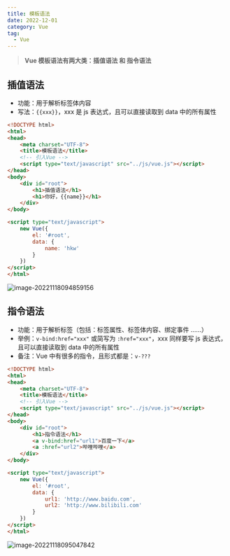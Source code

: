 ```yaml
---
title: 模板语法
date: 2022-12-01
category: Vue
tag:
  - Vue
---
```


> **Vue 模板语法有两大类：插值语法 和 指令语法**

## 插值语法

- 功能：用于解析标签体内容
- 写法：`{{xxx}}`，xxx 是 js 表达式，且可以直接读取到 data 中的所有属性

```html
<!DOCTYPE html>
<html>
<head>
    <meta charset="UTF-8">
    <title>模板语法</title>
    <!-- 引入Vue -->
    <script type="text/javascript" src="../js/vue.js"></script>
</head>
<body>
    <div id="root">
        <h1>插值语法</h1>
        <h1>你好，{{name}}</h1>
    </div>
</body>

<script type="text/javascript">
    new Vue({
        el: '#root',
        data: {
            name: 'hkw'
        }
    })
</script>
</html>
```

![image-20221118094859156](http://img.hl1015.top/work/image-20221118094859156.png)

## 指令语法

- 功能：用于解析标签（包括：标签属性、标签体内容、绑定事件 ......）
- 举例：`v-bind:href="xxx"` 或简写为 `:href="xxx"`，xxx 同样要写 js 表达式，且可以直接读取到 data 中的所有属性
- 备注：Vue 中有很多的指令，且形式都是：`v-???`

```html
<!DOCTYPE html>
<html>
<head>
    <meta charset="UTF-8">
    <title>模板语法</title>
    <!-- 引入Vue -->
    <script type="text/javascript" src="../js/vue.js"></script>
</head>
<body>
    <div id="root">
        <h1>指令语法</h1>
        <a v-bind:href="url1">百度一下</a>
        <a :href="url2">哔哩哔哩</a>
    </div>
</body>

<script type="text/javascript">
    new Vue({
        el: '#root',
        data: {
            url1: 'http://www.baidu.com',
            url2: 'http://www.bilibili.com'
        }
    })
</script>
</html>
```

![image-20221118095047842](http://img.hl1015.top/work/image-20221118095047842.png)
